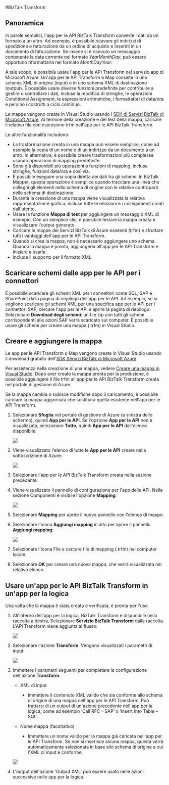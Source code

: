 <properties 
	pageTitle="BizTalk Transform" 
	description="Informazioni su come trasformare i documenti XML da uno schema a un altro." 
	authors="anuragdalmia" 
	manager="dwrede" 
	editor="" 
	services="app-service\logic" 
	documentationCenter=""/>

<tags
	ms.service="app-service-logic"
	ms.workload="integration"
	ms.tgt_pltfrm="na"
	ms.devlang="na"
	ms.topic="article"
	ms.date="06/30/2015"
	ms.author="anuragdalmia"/>

#BizTalk Transform


## Panoramica
In parole semplici, l'app per le API BizTalk Transform converte i dati da un formato a un altro. Ad esempio, è possibile ricavare gli indirizzi di spedizione e fatturazione da un ordine di acquisto e inserirli in un documento di fatturazione. Se invece si è ricevuto un messaggio contenente la data corrente nel formato *YearMonthDay*, può essere opportuno riformattarla nel formato *MonthDayYear*.

A tale scopo, è possibile usare l'app per le API Transform nel servizio app di Microsoft Azure. Un'app per le API Transform o Map consiste in uno schema XML di origine (input) e in uno schema XML di destinazione (output). È possibile usare diverse funzioni predefinite per contribuire a gestire o controllare i dati, incluse la modifica di stringhe, le operazioni Conditional Assignment, le espressioni aritmetiche, i formattatori di data/ora e persino i costrutti a ciclo continuo.

Le mappe vengono create in Visual Studio usando i [SDK di Servizi BizTalk di Microsoft Azure](http://www.microsoft.com/download/details.aspx?id=39087). Al termine della creazione e del test della mappa, caricare il relativo file con estensione trfm nell'app per le API BizTalk Transform.

Le altre funzionalità includono:

- La trasformazione creata in una mappa può essere semplice, come ad esempio la copia di un nome e di un indirizzo da un documento a un altro. In alternativa, è possibile creare trasformazioni più complesse usando operazioni di mapping predefinite.
- Sono già disponibili più operazioni o funzioni di mapping, incluse stringhe, funzioni data/ora e così via.
- È possibile eseguire una copia diretta dei dati tra gli schemi. In BizTalk Mapper, questa operazione è semplice quando tracciare una linea che colleghi gli elementi nello schema di origine con le relative controparti nello schema di destinazione.
- Durante la creazione di una mappa viene visualizzata la relativa rappresentazione grafica, incluse tutte le relazioni e i collegamenti creati dall'utente.
- Usare la funzione **Mappa di test** per aggiungere un messaggio XML di esempio. Con un semplice clic, è possibile testare la mappa creata e visualizzare l'output generato.
- Caricare le mappe dei Servizi BizTalk di Azure esistenti (trfm) e sfruttare tutti i vantaggi dell'app per le API Transform.
- Quando si crea la mappa, non è necessario aggiungere uno schema. Quando la mappa è pronta, aggiungerla all'app per le API Transform e iniziare a usarla. 
- Include il supporto per il formato XML.


## Scaricare schemi dalle app per le API per i connettori
È possibile scaricare gli schemi XML per i connettori come SQL, SAP e SharePoint dalla pagina di riepilogo dell'app per le API. Ad esempio, se si vogliono scaricare gli schemi XML per una specifica app per le API per i connettori SAP, cercare l'app per le API e aprire la pagina di riepilogo. Selezionare **Download degli schemi**: un file zip con tutti gli schemi corrispondenti alle azioni SAP verrà scaricato sul computer. È possibile usare gli schemi per creare una mappa (.trfm) in Visual Studio.


## Creare e aggiungere la mappa
Le app per le API Transform o Map vengono create in Visual Studio usando il download gratuito dell'[SDK Servizi BizTalk di Microsoft Azure](http://www.microsoft.com/download/details.aspx?id=39087).

Per assistenza nella creazione di una mappa, vedere [Creare una mappa in Visual Studio](http://aka.ms/createamapinvs). Dopo aver creato la mappa pronta per la produzione, è possibile aggiungere il file trfm all'app per le API BizTalk Transform creata nel portale di gestione di Azure.

Se la mappa cambia o subisce modifiche dopo il caricamento, è possibile caricare la mappa aggiornata che sostituirà quella esistente nell'app per le API Transform.

1.	Selezionare **Sfoglia** nel portale di gestione di Azure (a sinistra dello schermo), quindi **App per le API**. Se l'opzione **App per le API** non è visualizzata, selezionare **Tutto**, quindi **App per le API** dall'elenco disponibile:

	![][7]

2.	Viene visualizzato l'elenco di tutte le **App per le API** creare nella sottoscrizione di Azure:

	![][8]

3.	Selezionare l'app per le API BizTalk Transform creata nella sezione precedente.

4.	Viene visualizzato il pannello di configurazione per l'app delle API. Nella sezione Componenti è visibile l'opzione **Mapping**:

	![][9]

5.	Selezionare **Mapping** per aprire il nuovo pannello con l'elenco di mappe.

6.	Selezionare l'icona **Aggiungi mapping** in alto per aprire il pannello **Aggiungi mapping**:

	![][10]

7.	Selezionare l'icona File e cercare file di mapping (.trfm) nel computer locale.

8.  Selezionare **OK** per creare una nuova mappa, che verrà visualizzata nel relativo elenco.


## Usare un'app per le API BizTalk Transform in un'app per la logica
Una volta che la mappa è stata creata e verificata, è pronta per l'uso.

1. All'interno dell'app per la logica, BizTalk Transform è disponibile nella raccolta a destra. Selezionare **Servizio BizTalk Transform** dalla raccolta. L'API Transform viene aggiunta al flusso:

	![][11]

2. Selezionare l'azione **Transform**. Vengono visualizzati i parametri di input:

	![][12]

3. Immettere i parametri seguenti per completare la configurazione dell'azione **Transform**:
		 
	- XML di input
		- Immettere il contenuto XML valido che sia conforme allo schema di origine di una mappa nell'app per le API Transform. Può trattarsi di un output di un'azione precedente nell'app per la logica, come ad esempio ‘Call RFC – SAP’ o ‘Insert Into Table – SQL’.
		
	- Nome mappa (facoltativo)
		- Immettere un nome valido per la mappa già caricata nell'app per le API Transform. Se non si inserisce alcuna mappa, questa verrà automaticamente selezionata in base allo schema di origine a cui l'XML di input è conforme.

	![][13]

4. L'output dell'azione 'Output XML' può essere usato nelle azioni successive nelle app per la logica.

<!--Image references-->
[1]: ./media/app-service-logic-transform-xml-documents/Create_Everything.png
[2]: ./media/app-service-logic-transform-xml-documents/Create_Marketplace.png
[4]: ./media/app-service-logic-transform-xml-documents/Search_TransformAPIApp.png
[5]: ./media/app-service-logic-transform-xml-documents/Transform_APIApp_Landing_Page.png
[6]: ./media/app-service-logic-transform-xml-documents/New_TransformAPIApp_Blade.png
[7]: ./media/app-service-logic-transform-xml-documents/Browse_APIApps.png
[8]: ./media/app-service-logic-transform-xml-documents/Select_APIApp_List.png
[9]: ./media/app-service-logic-transform-xml-documents/Configure_Transform_APIApp.png
[10]: ./media/app-service-logic-transform-xml-documents/Add_Map.png
[11]: ./media/app-service-logic-transform-xml-documents/Transform_action_flow.png
[12]: ./media/app-service-logic-transform-xml-documents/Transform_Inputs.png
[13]: ./media/app-service-logic-transform-xml-documents/Transform_configured.png
[14]: ./media/app-service-logic-transform-xml-documents/Download_Schemas.png



 

<!---HONumber=August15_HO6-->